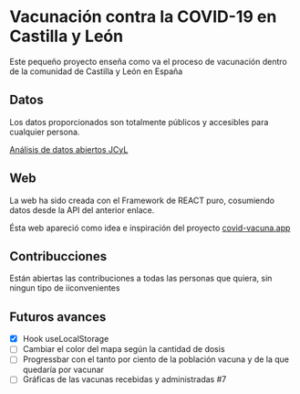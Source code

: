 # Vacunación contra la COVID-19 en Castilla y León

Este pequeño proyecto enseña como va el proceso de vacunación dentro de la comunidad de Castilla y León en España

## Datos

Los datos proporcionados son totalmente públicos y accesibles para cualquier persona.

[Análisis de datos abiertos JCyL](https://analisis.datosabiertos.jcyl.es/pages/home/)

## Web

La web ha sido creada con el Framework de REACT puro, cosumiendo datos desde la API del anterior enlace. 

Ésta web apareció como idea e inspiración del proyecto [covid-vacuna.app](https://covid-vacuna.app/)

## Contribucciones

Están abiertas las contribuciones a todas las personas que quiera, sin ningun tipo de iiconvenientes

## Futuros  avances

- [x] Hook useLocalStorage
- [ ] Cambiar el color del mapa según la cantidad de dosis
- [ ] Progressbar con el tanto por ciento de la población vacuna y de la que quedaría por vacunar
- [ ] Gráficas de las vacunas recebidas y administradas #7
